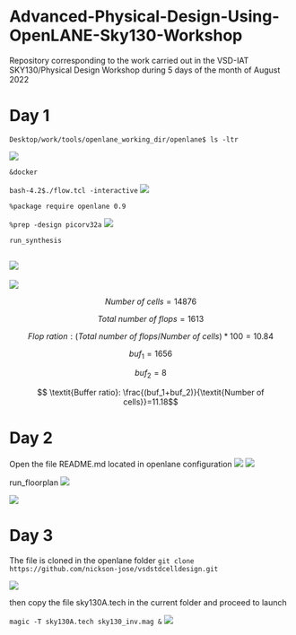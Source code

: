 # Advanced-Physical-Design-Using-OpenLANE-Sky130-Workshop
Repository corresponding to the work carried out in the VSD-IAT SKY130/Physical Design Workshop during 5 days of the month of August 2022

# Day 1

`Desktop/work/tools/openlane_working_dir/openlane$ ls -ltr`

![](Imagenes/Img-2022-08-07-19-15-34.png)


`&docker`

`bash-4.2$./flow.tcl -interactive` 
![](Imagenes/Img-2022-08-07-19-29-15.png)

`%package require openlane 0.9`

`%prep -design picorv32a`
![](Imagenes/Img-2022-08-07-19-51-42.png)

`run_synthesis`

![](Imagenes/Img-2022-08-07-20-37-59.png)
--
![](Imagenes/Img-2022-08-07-20-39-11.png)

$$\textit{Number of cells}=14876$$ 

$$\textit{Total number of flops}=1613$$

$$\textit{Flop ration}:(\textit{Total number of flops}/\textit{Number of cells})*100=10.84$$

$$buf_1=1656$$

$$buf_2=8$$

$$ \textit{Buffer ratio}: \frac{(buf_1+buf_2)}{\textit{Number of cells}}=11.18$$ 

# Day 2

Open the file README.md located in openlane configuration
![](Imagenes/Img-2022-08-07-22-01-03.png)
![](Imagenes/Img-2022-08-07-22-02-58.png)

run_floorplan
![](Imagenes/Img-2022-08-08-00-32-32.png)

![](Imagenes/Img-2022-08-08-00-38-02.png)
# Day 3

The file is cloned in the openlane folder 
`git clone https://github.com/nickson-jose/vsdstdcelldesign.git`

![](Imagenes/Img-2022-08-07-23-41-12.png)

then copy the file sky130A.tech in the current folder and proceed to launch

`magic -T sky130A.tech sky130_inv.mag &`
![](Imagenes/Img-2022-08-07-23-58-37.png)


